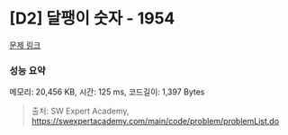 # [D2] 달팽이 숫자 - 1954 

[문제 링크](https://swexpertacademy.com/main/code/problem/problemDetail.do?contestProbId=AV5PobmqAPoDFAUq) 

### 성능 요약

메모리: 20,456 KB, 시간: 125 ms, 코드길이: 1,397 Bytes



> 출처: SW Expert Academy, https://swexpertacademy.com/main/code/problem/problemList.do